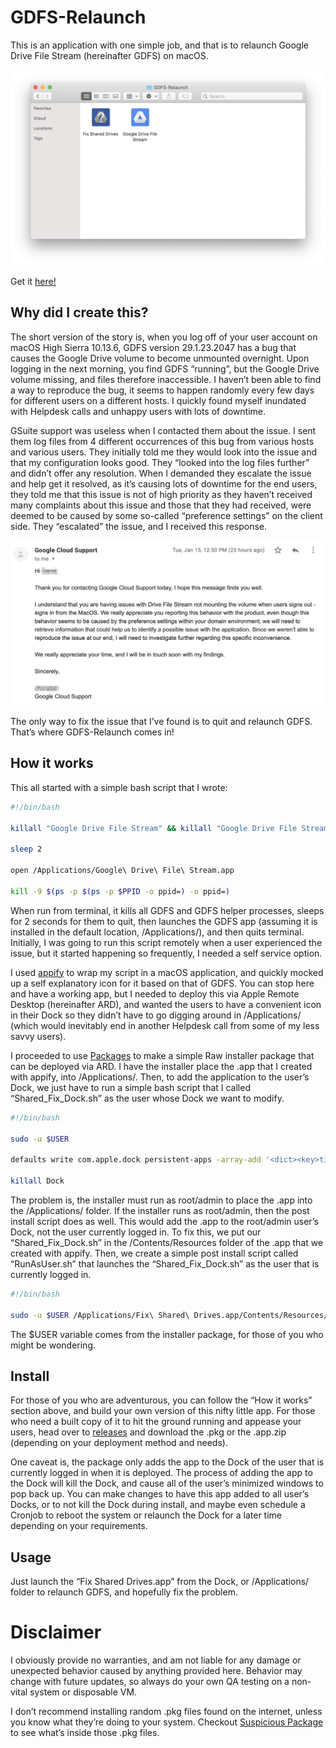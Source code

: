 # GDFS-Relaunch

This is an application with one simple job, and that is to relaunch Google Drive File Stream (hereinafter GDFS) on macOS.

![Screenshot of script installed as an app](installedapp.png)

Get it [here!](https://github.com/bzhitnitsky/GDFS-Relaunch/releases/latest/)

## Why did I create this?

The short version of the story is, when you log off of your user account on macOS High Sierra 10.13.6, GDFS version 29.1.23.2047 has a bug that causes the Google Drive volume to become unmounted overnight. Upon logging in the next morning, you find GDFS “running”, but the Google Drive volume missing, and files therefore inaccessible. I haven’t been able to find a way to reproduce the bug, it seems to happen randomly every few days for different users on a different hosts. I quickly found myself inundated with Helpdesk calls and unhappy users with lots of downtime.

GSuite support was useless when I contacted them about the issue. I sent them log files from 4 different occurrences of this bug from various hosts and various users. They initially told me they would look into the issue and that my configuration looks good. They “looked into the log files further” and didn’t offer any resolution. When I demanded they escalate the issue and help get it resolved, as it’s causing lots of downtime for the end users, they told me that this issue is not of high priority as they haven’t received many complaints about this issue and those that they had received, were deemed to be caused by some so-called “preference settings” on the client side. They “escalated” the issue, and I received this response.

![Screenshot of email with GSuite support](email.png)

The only way to fix the issue that I’ve found is to quit and relaunch GDFS.
That’s where GDFS-Relaunch comes in!

## How it works

This all started with a simple bash script that I wrote:

```bash
#!/bin/bash

killall "Google Drive File Stream" && killall "Google Drive File Stream Helper"

sleep 2

open /Applications/Google\ Drive\ File\ Stream.app

kill -9 $(ps -p $(ps -p $PPID -o ppid=) -o ppid=)
``` 

When run from terminal, it kills all GDFS and GDFS helper processes, sleeps for 2 seconds for them to quit, then launches the GDFS app (assuming it is installed in the default location, /Applications/), and then quits terminal. Initially, I was going to run this script remotely when a user experienced the issue, but it started happening so frequently, I needed a self service option.

I used [appify](https://gist.github.com/mathiasbynens/674099) to wrap my script in a macOS application, and quickly mocked up a self explanatory icon for it based on that of GDFS. You can stop here and have a working app, but I needed to deploy this via Apple Remote Desktop (hereinafter ARD), and wanted the users to have a convenient icon in their Dock so they didn’t have to go digging around in /Applications/ (which would inevitably end in another Helpdesk call from some of my less savvy users).

I proceeded to use [Packages](http://s.sudre.free.fr/Software/Packages/about.html) to make a simple Raw installer package that can be deployed via ARD. I have the installer place the .app that I created with appify, into /Applications/. Then, to add the application to the user’s Dock, we just have to run a simple bash script that I called “Shared_Fix_Dock.sh” as the user whose Dock we want to modify.

```bash
#!/bin/bash

sudo -u $USER

defaults write com.apple.dock persistent-apps -array-add '<dict><key>tile-data</key><dict><key>file-data</key><dict><key>_CFURLString</key><string>/Applications/Fix Shared Drives.app</string><key>_CFURLStringType</key><integer>0</integer></dict></dict></dict>'

killall Dock
```

The problem is, the installer must run as root/admin to place the .app into the /Applications/ folder. If the installer runs as root/admin, then the post install script does as well. This would add the .app to the root/admin user’s Dock, not the user currently logged in. To fix this, we put our “Shared_Fix_Dock.sh” in the /Contents/Resources folder of the .app that we created with appify. Then, we create a simple post install script called “RunAsUser.sh” that launches the “Shared_Fix_Dock.sh” as the user that is currently logged in.

```bash
#!/bin/bash

sudo -u $USER /Applications/Fix\ Shared\ Drives.app/Contents/Resources/Shared_Fix_Dock.sh
``` 

The $USER variable comes from the installer package, for those of you who might be wondering.

## Install

For those of you who are adventurous, you can follow the “How it works” section above, and build your own version of this nifty little app. For those who need a built copy of it to hit the ground running and appease your users, head over to [releases](https://github.com/bzhitnitsky/GDFS-Relaunch/releases/latest/) and download the .pkg or the .app.zip (depending on your deployment method and needs).

One caveat is, the package only adds the app to the Dock of the user that is currently logged in when it is deployed. The process of adding the app to the Dock will kill the Dock, and cause all of the user’s minimized windows to pop back up. You can make changes to have this app added to all user’s Docks, or to not kill the Dock during install, and maybe even schedule a Cronjob to reboot the system or relaunch the Dock for a later time depending on your requirements.

## Usage

Just launch the “Fix Shared Drives.app” from the Dock, or /Applications/ folder to relaunch GDFS, and hopefully fix the problem.

# Disclaimer

I obviously provide no warranties, and am not liable for any damage or unexpected behavior caused by anything provided here. Behavior may change with future updates, so always do your own QA testing on a non-vital system or disposable VM.

I don’t recommend installing random .pkg files found on the internet, unless you know what they’re doing to your system. Checkout [Suspicious Package](https://www.mothersruin.com/software/SuspiciousPackage/get.html) to see what’s inside those .pkg files. 
